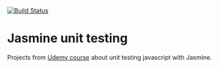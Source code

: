 [![Build Status](https://travis-ci.com/Maglo22/jasmine_unit_testing.svg?branch=main)](https://travis-ci.com/Maglo22/jasmine_unit_testing)

# Jasmine unit testing
Projects from [Udemy course](https://www.udemy.com/share/101IdWCUIZclZSQ3o=/) about unit testing javascript with Jasmine.